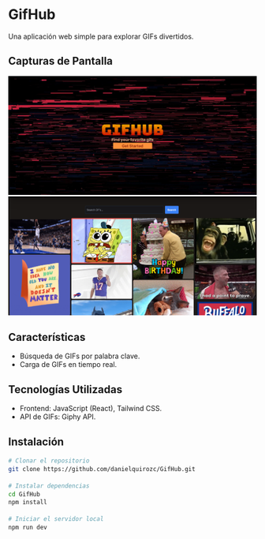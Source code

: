 # GifHub

Una aplicación web simple para explorar GIFs divertidos.

## Capturas de Pantalla

![Captura de Pantalla 1](/screenshots/pageCapture1.png)
![Captura de Pantalla 2](/screenshots/pageCapture2.png)

## Características

- Búsqueda de GIFs por palabra clave.
- Carga de GIFs en tiempo real.

## Tecnologías Utilizadas

- Frontend: JavaScript (React), Tailwind CSS.
- API de GIFs: Giphy API.

## Instalación

```bash
# Clonar el repositorio
git clone https://github.com/danielquirozc/GifHub.git

# Instalar dependencias
cd GifHub
npm install

# Iniciar el servidor local
npm run dev
```